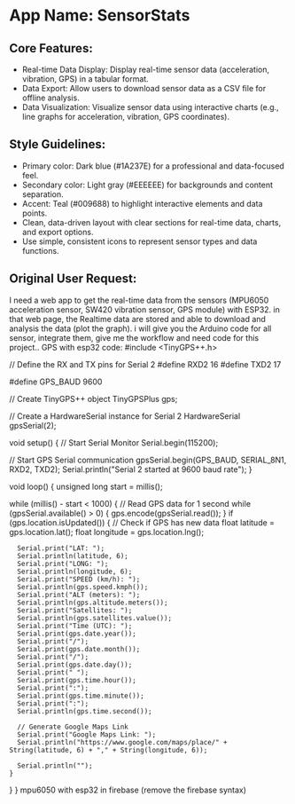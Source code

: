 # **App Name**: SensorStats

## Core Features:

- Real-time Data Display: Display real-time sensor data (acceleration, vibration, GPS) in a tabular format.
- Data Export: Allow users to download sensor data as a CSV file for offline analysis.
- Data Visualization: Visualize sensor data using interactive charts (e.g., line graphs for acceleration, vibration, GPS coordinates).

## Style Guidelines:

- Primary color: Dark blue (#1A237E) for a professional and data-focused feel.
- Secondary color: Light gray (#EEEEEE) for backgrounds and content separation.
- Accent: Teal (#009688) to highlight interactive elements and data points.
- Clean, data-driven layout with clear sections for real-time data, charts, and export options.
- Use simple, consistent icons to represent sensor types and data functions.

## Original User Request:
I need a web app to get the real-time data from the sensors (MPU6050 acceleration sensor, SW420 vibration sensor, GPS module) with ESP32. in that web page, the Realtime data are stored and able to download and analysis the data (plot the graph). i will give you the Arduino code for all sensor, integrate them, give me the workflow and need code for this project..
GPS with esp32 code:
#include <TinyGPS++.h>

// Define the RX and TX pins for Serial 2
#define RXD2 16
#define TXD2 17

#define GPS_BAUD 9600

// Create TinyGPS++ object
TinyGPSPlus gps;

// Create a HardwareSerial instance for Serial 2
HardwareSerial gpsSerial(2);

void setup() {
  // Start Serial Monitor
  Serial.begin(115200);
  
  // Start GPS Serial communication
  gpsSerial.begin(GPS_BAUD, SERIAL_8N1, RXD2, TXD2);
  Serial.println("Serial 2 started at 9600 baud rate");
}

void loop() {
  unsigned long start = millis();

  while (millis() - start < 1000) { // Read GPS data for 1 second
    while (gpsSerial.available() > 0) {
      gps.encode(gpsSerial.read());
    }
    if (gps.location.isUpdated()) { // Check if GPS has new data
      float latitude = gps.location.lat();
      float longitude = gps.location.lng();

      Serial.print("LAT: ");
      Serial.println(latitude, 6);
      Serial.print("LONG: "); 
      Serial.println(longitude, 6);
      Serial.print("SPEED (km/h): "); 
      Serial.println(gps.speed.kmph());
      Serial.print("ALT (meters): "); 
      Serial.println(gps.altitude.meters());
      Serial.print("Satellites: "); 
      Serial.println(gps.satellites.value());
      Serial.print("Time (UTC): ");
      Serial.print(gps.date.year());
      Serial.print("/");
      Serial.print(gps.date.month());
      Serial.print("/");
      Serial.print(gps.date.day());
      Serial.print(" ");
      Serial.print(gps.time.hour());
      Serial.print(":");
      Serial.print(gps.time.minute());
      Serial.print(":");
      Serial.println(gps.time.second());

      // Generate Google Maps Link
      Serial.print("Google Maps Link: ");
      Serial.println("https://www.google.com/maps/place/" + String(latitude, 6) + "," + String(longitude, 6));

      Serial.println("");
    }
  }
}
mpu6050 with esp32 in firebase (remove the firebase syntax)
  